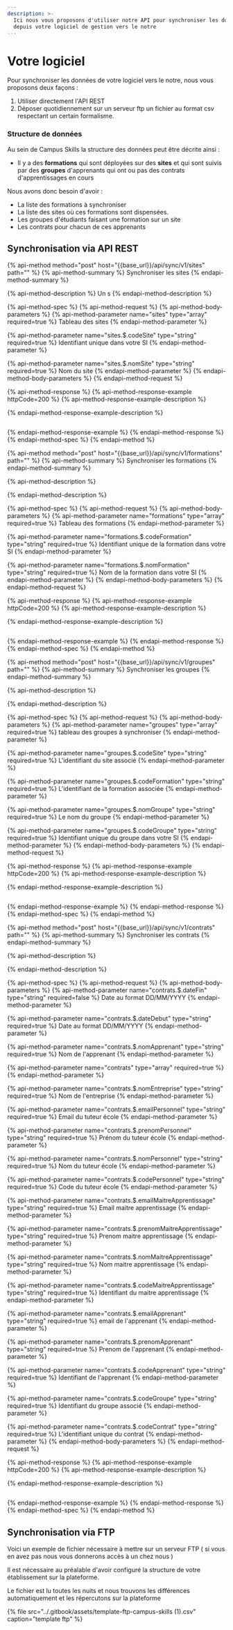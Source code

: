 ```yaml
---
description: >-
  Ici nous vous proposons d'utiliser notre API pour synchroniser les données
  depuis votre logiciel de gestion vers le notre
---
```


# Votre logiciel

Pour synchroniser les données de votre logiciel vers le notre, nous vous proposons deux façons :

1. Utiliser directement l'API REST
2. Déposer quotidiennement sur un serveur ftp un fichier au format csv respectant un certain formalisme.

### Structure de données

Au sein de Campus Skills la structure des données peut être décrite ainsi :

* Il y a des **formations** qui sont déployées sur des **sites** et qui sont suivis par des **groupes** d'apprenants qui ont ou pas des contrats d'apprentissages en cours

Nous avons donc besoin d'avoir :

* La liste des formations à synchroniser
* La liste des sites où ces formations sont dispensées.
* Les groupes d'étudiants faisant une formation sur un site
* Les contrats pour chacun de ces apprenants

## Synchronisation via API REST

{% api-method method="post" host="{{base\_url}}/api/sync/v1/sites" path="" %}
{% api-method-summary %}
Synchroniser les sites
{% endapi-method-summary %}

{% api-method-description %}
Un s
{% endapi-method-description %}

{% api-method-spec %}
{% api-method-request %}
{% api-method-body-parameters %}
{% api-method-parameter name="sites" type="array" required=true %}
Tableau des sites
{% endapi-method-parameter %}

{% api-method-parameter name="sites.$.codeSite" type="string" required=true %}
Identifiant unique dans votre SI
{% endapi-method-parameter %}

{% api-method-parameter name="sites.$.nomSite" type="string" required=true %}
Nom du site
{% endapi-method-parameter %}
{% endapi-method-body-parameters %}
{% endapi-method-request %}

{% api-method-response %}
{% api-method-response-example httpCode=200 %}
{% api-method-response-example-description %}

{% endapi-method-response-example-description %}

```

```
{% endapi-method-response-example %}
{% endapi-method-response %}
{% endapi-method-spec %}
{% endapi-method %}

{% api-method method="post" host="{{base\_url}}/api/sync/v1/formations" path="" %}
{% api-method-summary %}
Synchroniser les formations
{% endapi-method-summary %}

{% api-method-description %}
 
{% endapi-method-description %}

{% api-method-spec %}
{% api-method-request %}
{% api-method-body-parameters %}
{% api-method-parameter name="formations" type="array" required=true %}
Tableau des formations
{% endapi-method-parameter %}

{% api-method-parameter name="formations.$.codeFormation" type="string" required=true %}
Identifiant unique de la formation dans votre SI
{% endapi-method-parameter %}

{% api-method-parameter name="formations.$.nomFormation" type="string" required=true %}
Nom de la formation dans votre SI
{% endapi-method-parameter %}
{% endapi-method-body-parameters %}
{% endapi-method-request %}

{% api-method-response %}
{% api-method-response-example httpCode=200 %}
{% api-method-response-example-description %}

{% endapi-method-response-example-description %}

```

```
{% endapi-method-response-example %}
{% endapi-method-response %}
{% endapi-method-spec %}
{% endapi-method %}

{% api-method method="post" host="{{base\_url}}/api/sync/v1/groupes" path="" %}
{% api-method-summary %}
Synchroniser les groupes
{% endapi-method-summary %}

{% api-method-description %}

{% endapi-method-description %}

{% api-method-spec %}
{% api-method-request %}
{% api-method-body-parameters %}
{% api-method-parameter name="groupes" type="array" required=true %}
tableau des groupes à synchroniser
{% endapi-method-parameter %}

{% api-method-parameter name="groupes.$.codeSite" type="string" required=true %}
L'identifiant du site associé
{% endapi-method-parameter %}

{% api-method-parameter name="groupes.$.codeFormation" type="string" required=true %}
L'identifiant de la formation associée
{% endapi-method-parameter %}

{% api-method-parameter name="groupes.$.nomGroupe" type="string" required=true %}
Le nom du groupe
{% endapi-method-parameter %}

{% api-method-parameter name="groupes.$.codeGroupe" type="string" required=true %}
Identifiant unique du groupe dans votre SI
{% endapi-method-parameter %}
{% endapi-method-body-parameters %}
{% endapi-method-request %}

{% api-method-response %}
{% api-method-response-example httpCode=200 %}
{% api-method-response-example-description %}

{% endapi-method-response-example-description %}

```

```
{% endapi-method-response-example %}
{% endapi-method-response %}
{% endapi-method-spec %}
{% endapi-method %}

{% api-method method="post" host="{{base\_url}}/api/sync/v1/contrats" path="" %}
{% api-method-summary %}
Synchroniser les contrats
{% endapi-method-summary %}

{% api-method-description %}

{% endapi-method-description %}

{% api-method-spec %}
{% api-method-request %}
{% api-method-body-parameters %}
{% api-method-parameter name="contrats.$.dateFin" type="string" required=false %}
Date au format DD/MM/YYYY
{% endapi-method-parameter %}

{% api-method-parameter name="contrats.$.dateDebut" type="string" required=true %}
Date au format DD/MM/YYYY
{% endapi-method-parameter %}

{% api-method-parameter name="contrats.$.nomApprenant" type="string" required=true %}
Nom de l'apprenant
{% endapi-method-parameter %}

{% api-method-parameter name="contrats" type="array" required=true %}
​
{% endapi-method-parameter %}

{% api-method-parameter name="contrats.$.nomEntreprise" type="string" required=true %}
Nom de l'entreprise 
{% endapi-method-parameter %}

{% api-method-parameter name="contrats.$.emailPersonnel" type="string" required=true %}
Email du tuteur école
{% endapi-method-parameter %}

{% api-method-parameter name="contrats.$.prenomPersonnel" type="string" required=true %}
Prénom du tuteur école
{% endapi-method-parameter %}

{% api-method-parameter name="contrats.$.nomPersonnel" type="string" required=true %}
Nom du tuteur école
{% endapi-method-parameter %}

{% api-method-parameter name="contrats.$.codePersonnel" type="string" required=true %}
Code du tuteur école
{% endapi-method-parameter %}

{% api-method-parameter name="contrats.$.emailMaitreApprentissage" type="string" required=true %}
Email maitre apprentissage
{% endapi-method-parameter %}

{% api-method-parameter name="contrats.$.prenomMaitreApprentissage" type="string" required=true %}
Prenom maitre apprentissage
{% endapi-method-parameter %}

{% api-method-parameter name="contrats.$.nomMaitreApprentissage" type="string" required=true %}
Nom maitre apprentissage
{% endapi-method-parameter %}

{% api-method-parameter name="contrats.$.codeMaitreApprentissage" type="string" required=true %}
Identifiant du maitre apprentissage
{% endapi-method-parameter %}

{% api-method-parameter name="contrats.$.emailApprenant" type="string" required=true %}
email de l'apprenant
{% endapi-method-parameter %}

{% api-method-parameter name="contrats.$.prenomApprenant" type="string" required=true %}
Prenom de l'apprenant
{% endapi-method-parameter %}

{% api-method-parameter name="contrats.$.codeApprenant" type="string" required=true %}
Identifiant de l'apprenant
{% endapi-method-parameter %}

{% api-method-parameter name="contrats.$.codeGroupe" type="string" required=true %}
Identifiant du groupe associé
{% endapi-method-parameter %}

{% api-method-parameter name="contrats.$.codeContrat" type="string" required=true %}
L'identifiant unique du contrat 
{% endapi-method-parameter %}
{% endapi-method-body-parameters %}
{% endapi-method-request %}

{% api-method-response %}
{% api-method-response-example httpCode=200 %}
{% api-method-response-example-description %}

{% endapi-method-response-example-description %}

```

```
{% endapi-method-response-example %}
{% endapi-method-response %}
{% endapi-method-spec %}
{% endapi-method %}

## Synchronisation via FTP

Voici un exemple de fichier nécessaire à mettre sur un serveur FTP \( si vous en avez pas nous vous donnerons accès à un chez nous \)

Il est nécessaire au préalable d'avoir configuré la structure de votre établissement sur la plateforme.

Le fichier est lu toutes les nuits et nous trouvons les différences automatiquement et les répercutons sur la plateforme

{% file src="../.gitbook/assets/template-ftp-campus-skills \(1\).csv" caption="template ftp" %}

